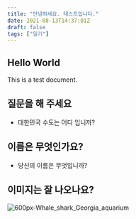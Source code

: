 ```yaml
---
title: "안녕하세요. 테스트입니다."
date: 2021-08-13T14:37:01Z
draft: false
tags: ["일기"]
---
```


## Hello World

This is a test document.

## 질문을 해 주세요

- 대한민국 수도는 어디 입니까?

## 이름은 무엇인가요?

- 당신의 이름은 무엇입니까?

## 이미지는 잘 나오나요?

![600px-Whale_shark_Georgia_aquarium](https://user-images.githubusercontent.com/309935/129376410-a7506b44-0582-4955-9697-d26e06a1cbab.jpeg)

